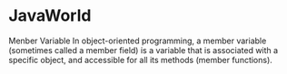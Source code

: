 # JavaWorld

Menber Variable
In object-oriented programming, a member variable (sometimes called a member field) is a variable that is associated with a specific object, and accessible for all its methods (member functions).
